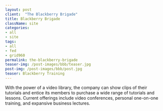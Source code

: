 ```yaml
---
layout: post
client:  "The Blackberry Brigade"
title: Blackberry Brigade
className: site
categories: 
- all
- site
tags:
- all
- fed
- grid960
permalink: the-blackberry-brigade
teaser-img: /post-images/bbb/teaser.jpg
post-img: /post-images/bbb/post.jpg
teaser: Blackberry Training 
---
```

With the power of a video library, the company can show clips of their tutorials and entice its members to purchase a wide range of tutorials and lessons. Current offerings include video conferences, personal one-on-one training, and expansive business lectures.